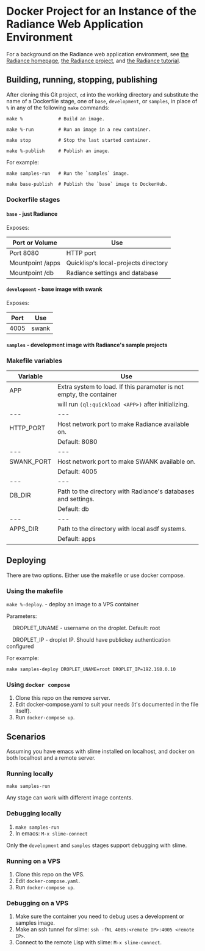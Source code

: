 # Docker Project for an Instance of the Radiance Web Application Environment

For a background on the Radiance web application environment, see
[the Radiance homepage](https://shirakumo.github.io/radiance-homepage/),
[the Radiance project](https://github.com/Shirakumo/radiance), and
[the Radiance tutorial](https://github.com/Shirakumo/radiance-tutorial/blob/master/Part%200.md).

## Building, running, stopping, publishing

After cloning this Git project, `cd` into the working directory and
substitute the name of a Dockerfile stage, one of `base`, `development`, or `samples`,
in place of `%` in any of the following `make` commands:

    make %             # Build an image.

    make %-run         # Run an image in a new container.

    make stop          # Stop the last started container.

    make %-publish     # Publish an image.

For example:

    make samples-run   # Run the `samples` image.

    make base-publish  # Publish the `base` image to DockerHub.

### Dockerfile stages

#### `base` - just Radiance

Exposes:

| Port or Volume | Use |
| --- | --- |
| Port 8080 | HTTP port |
| Mountpoint /apps | Quicklisp's local-projects directory |
| Mountpoint /db | Radiance settings and database |

#### `development` - base image with swank

Exposes:

| Port | Use |
| ---  | --- |
| 4005 | swank |

#### `samples` - development image with Radiance's sample projects

### Makefile variables

| Variable | Use |
| --- | --- |
| APP | Extra system to load. If this parameter is not empty, the container |
| | will run `(ql:quickload <APP>)` after initializing. |
| --- | --- |
| HTTP_PORT | Host network port to make Radiance available on. |
| | Default: 8080 |
| --- | --- |
| SWANK_PORT | Host network port to make SWANK available on. |
| | Default: 4005 |
| --- | --- |
| DB_DIR | Path to the directory with Radiance's databases and settings. |
| | Default: db |
| --- | --- |
| APPS_DIR | Path to the directory with local asdf systems. |
| | Default: apps |

## Deploying

There are two options. Either use the makefile or use docker compose.

### Using the makefile

`make %-deploy`.       - deploy an image to a VPS container

Parameters:

&nbsp;&nbsp;&nbsp;&nbsp;DROPLET_UNAME     - username on the droplet. Default: root

&nbsp;&nbsp;&nbsp;&nbsp;DROPLET_IP        - droplet IP. Should have publickey authentication configured

For example:

    make samples-deploy DROPLET_UNAME=root DROPLET_IP=192.168.0.10

### Using `docker compose`

1. Clone this repo on the remove server.
2. Edit docker-compose.yaml to suit your needs (it's documented in the file itself).
3. Run `docker-compose up`.

## Scenarios

Assuming you have emacs with slime installed on localhost, and docker on both localhost and a remote server.

### Running locally

`make samples-run`

Any stage can work with different image contents.

### Debugging locally

1. `make samples-run`
2. In emacs: `M-x slime-connect`

Only the `development` and `samples` stages support debugging with slime.

### Running on a VPS

1. Clone this repo on the VPS.
2. Edit `docker-compose.yaml`.
3. Run `docker-compose up`.

### Debugging on a VPS

1. Make sure the container you need to debug uses a development or samples image.
2. Make an ssh tunnel for slime: `ssh -fNL 4005:<remote IP>:4005 <remote IP>`.
3. Connect to the remote Lisp with slime: `M-x slime-connect`.
